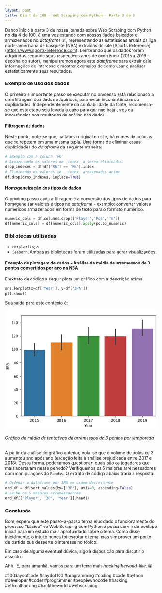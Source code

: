 ```yaml
---
layout: post
title: Dia 4 de 100 - Web Scraping com Python - Parte 3 de 3
---
```


Dando início à parte 3 de nossa jornada sobre Web Scraping com Python no dia 4 de 100, é uma vez estando com nossos dados baixados e armazenados no _dataframe_ `df`, representando as estatísticas anuais da liga norte-americana de basquete (NBA) extraídas do site [Sports Reference] (https://www.sports-reference.com). Lembrando que os dados foram adquiridos segundo seus respectivos anos de ocorrência (2015 a 2019 - escolha do autor), manipularemos agora este _dataframe_ para extrair dele informações de interesse e mostrar exemplos de como usar e analisar estatisticamente seus resultados.

### Exemplo de uso dos dados

O primeiro e importante passo se executar no processo está relacionado a uma filtragem dos dados adquiridos, para evitar inconsistências ou duplicidades. Independentemente da confiabilidade da fonte, recomenda-se que esta etapa seja levada a cabo para qur nao haja erros ou incoerências nos resultados da análise dos dados. 

#### Filtragem de dados

Neste ponto, note-se que, na tabela original no site, há nomes de colunas que se repetem em uma mesma tupla. Uma forma de eliminar essas duplicidades do _dataframe_ da seguinte maneira:

```python
# Exemplo com a coluna 'Rk'
# Armazenando os valores de _index_ a serem eliminados.
drop_indexes = df[df['Rk'] == 'Rk'].index
# Eliminando os valores de __index_ armazenados acima
df.drop(drop_indexes, inplace=True) 
```

#### Homogeneização dos tipos de dados

O próximo passo após a filtragem é a conversão dos tipos de dados para homogeneizar valores e tipos no _dataframe_ - exemplo: converter valores numéricos armazenados em forma de texto para o formato numérico.

```python
numeric_cols = df.columns.drop(['Player','Pos','Tm'])
df[numeric_cols] = df[numeric_cols].apply(pd.to_numeric)
```

### Bibliotecas utilizadas

* `Matplotlib`; e
* `Seaborn`.
Ambas as bibliotecas foram utilizadas para gerar visualizações.

#### Exemplo de plotagem de dados - Análise da média de arremessos de 3 pontos convertidos por ano na NBA

E extrato de código a seguir plota um gráfico com a descrição acima.

```python
sns.barplot(x=df['Year'], y=df['3PA'])
plt.show()
```

Sua saída para este contexto é:

![](/images/d4of100_img1.png)<br />
###### _Gráfico de média de tentativas de arremessos de 3 pontos por temporada_

A partir da análise do gráfico anterior, nota-se que o volume de bolas de 3 aumentou ano após ano (exceção feita à análise prejudicada entre 2017 e 2018). Dessa forma, poderiamos questionar: quais são os jogadores que mais acertaram nesse período? Verifiquemos os 5 maiores arremessadores com manipulações do `Pandas`. O extrato de código abaixo traria a resposta:

```python
# Ordenar o dataframe por 3PA em ordem decrescente
ord_df = df.sort_values(by=['3P'], axis=0, ascending=False)
# Exibe os 5 maiores arremessadores
ord_df[['Player', '3P', 'Year']].head()
```
### Conclusão

Bom, espero que este passo-a-passo tenha elucidado o funcionamento do processo "básico" de Web Scraping com Python e possa serv ir de pontapé inicial para um estudo mais aprofundado sobre o tema. Como disse inicialmente, o intuito nunca foi esgotar o tema, mas sim prover um ponto de partida que desperte o interesse no tópico. 

Em caso de alguma eventual dúvida, sigo à disposição para discutir o assunto.

Ahh.. E, para amanhã, vamos para um tema mais _hackingtheworld-like_. 😜

#100daysofcode #day4of100 #programming #coding #code #python #developer #coder #programmer #peoplewhocode #hacking #ethicalhacking #hacktheworld #webscraping
